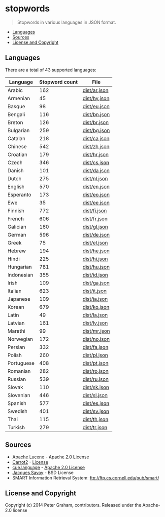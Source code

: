 # stopwords

> Stopwords in various languages in JSON format.

* [Languages](#languages)
* [Sources](#sources)
* [License and Copyright](#license-and-copyright)


## Languages
There are a total of 43 supported languages:

Language | Stopword count | File
--- | --- | ---
Arabic | 162 | [dist/ar.json](dist/ar.json)
Armenian | 45 | [dist/hy.json](dist/hy.json)
Basque | 98 | [dist/eu.json](dist/eu.json)
Bengali | 116 | [dist/bn.json](dist/bn.json)
Breton | 126 | [dist/br.json](dist/br.json)
Bulgarian | 259 | [dist/bg.json](dist/bg.json)
Catalan | 218 | [dist/ca.json](dist/ca.json)
Chinese | 542 | [dist/zh.json](dist/zh.json)
Croatian | 179 | [dist/hr.json](dist/hr.json)
Czech | 346 | [dist/cs.json](dist/cs.json)
Danish | 101 | [dist/da.json](dist/da.json)
Dutch | 275 | [dist/nl.json](dist/nl.json)
English | 570 | [dist/en.json](dist/en.json)
Esperanto | 173 | [dist/eo.json](dist/eo.json)
Ewe | 35 | [dist/ee.json](dist/ee.json)
Finnish | 772 | [dist/fi.json](dist/fi.json)
French | 606 | [dist/fr.json](dist/fr.json)
Galician | 160 | [dist/gl.json](dist/gl.json)
German | 596 | [dist/de.json](dist/de.json)
Greek | 75 | [dist/el.json](dist/el.json)
Hebrew | 194 | [dist/he.json](dist/he.json)
Hindi | 225 | [dist/hi.json](dist/hi.json)
Hungarian | 781 | [dist/hu.json](dist/hu.json)
Indonesian | 355 | [dist/id.json](dist/id.json)
Irish | 109 | [dist/ga.json](dist/ga.json)
Italian | 623 | [dist/it.json](dist/it.json)
Japanese | 109 | [dist/ja.json](dist/ja.json)
Korean | 679 | [dist/ko.json](dist/ko.json)
Latin | 49 | [dist/la.json](dist/la.json)
Latvian | 161 | [dist/lv.json](dist/lv.json)
Marathi | 99 | [dist/mr.json](dist/mr.json)
Norwegian | 172 | [dist/no.json](dist/no.json)
Persian | 332 | [dist/fa.json](dist/fa.json)
Polish | 260 | [dist/pl.json](dist/pl.json)
Portuguese | 408 | [dist/pt.json](dist/pt.json)
Romanian | 282 | [dist/ro.json](dist/ro.json)
Russian | 539 | [dist/ru.json](dist/ru.json)
Slovak | 110 | [dist/sk.json](dist/sk.json)
Slovenian | 446 | [dist/sl.json](dist/sl.json)
Spanish | 577 | [dist/es.json](dist/es.json)
Swedish | 401 | [dist/sv.json](dist/sv.json)
Thai | 115 | [dist/th.json](dist/th.json)
Turkish | 279 | [dist/tr.json](dist/tr.json)


## Sources

- [Apache Lucene](http://lucene.apache.org/) - [Apache 2.0 License](http://www.apache.org/licenses/LICENSE-2.0)
- [Carrot2](https://github.com/carrot2/carrot2) - [License](http://project.carrot2.org/license.html)
- [cue.language](https://github.com/vcl/cue.language) - [Apache 2.0 License](https://github.com/vcl/cue.language/blob/master/license.txt)
- [Jacques Savoy](http://members.unine.ch/jacques.savoy/clef/index.html) - BSD License
- SMART Information Retrieval System: ftp://ftp.cs.cornell.edu/pub/smart/

## License and Copyright
Copyright (c) 2014 Peter Graham, contributors.
Released under the Apache-2.0 license
